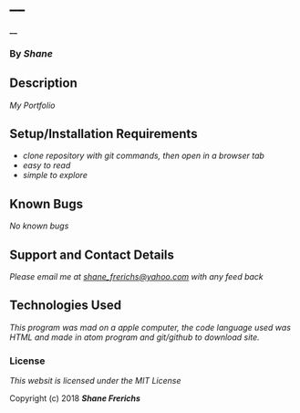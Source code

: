 # __

#### __

### By _**Shane**_

## Description

_My Portfolio_

## Setup/Installation Requirements

* _clone repository with git commands, then open in a browser tab_
* _easy to read_
* _simple to explore_

## Known Bugs

_No known bugs_

## Support and Contact Details

_Please email me at shane_frerichs@yahoo.com with any feed back_

## Technologies Used

_This program was mad on a apple computer, the code language used was HTML and made in atom program and git/github to download site._

### License

*This websit is licensed under the MIT License*

Copyright (c) 2018 **_Shane Frerichs_**
